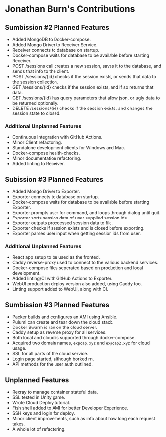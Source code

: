 # Jonathan Burn's Contributions 

## Sumbission #2 Planned Features
- Added MongoDB to Docker-compose.
- Added Mongo Driver to Receiver Service.
- Receiver connects to database on startup.
- Docker-compose waits for database to be available before starting Receiver.
- POST /sessions call creates a new session, saves it to the database, and sends that info to the client.
- POST /sessions/{id} checks if the session exists, or sends that data to the session collection.
- GET /sessions/{id} checks if the session exists, and if so returns that data.
- GET /sessions/{id} has query parameters that allow json, or ugly data to be returned optionally.
- DELETE /sessions/{id} checks if the session exists, and changes the session state to closed.

### Additional Unplanned Features
- Continuous Integration with GitHub Actions.
- Minor Client refactoring.
- Standalone development clients for Windows and Mac.
- Docker-compose health-checks.
- Minor documentation refactoring.
- Added linting to Receiver.

## Subission #3 Planned Features
- Added Mongo Driver to Exporter.
- Exporter connects to database on startup.
- Docker-compose waits for database to be available before starting Exporter.
- Exporter prompts user for command, and loops through dialog until quit.
- Exporter sorts session data of user supplied session ids.
- Exporter outputs proccessed session data to file.
- Exporter checks if session exists and is closed before exporting.
- Exporter parses user input when getting session ids from user.

### Additional Unplanned Features
- React app setup to be used as the fronted.
- Caddy reverse-proxy used to connect to the various backend services.
- Docker-compose files seperated based on production and local development.
- Added linting/CI with GitHub Actions to Exporter.
- WebUI production deploy version also added, using Caddy too.
- Linting support added to WebUI, along with CI.

## Sumbission #3 Planned Features
- Packer builds and configures an AMI using Ansible.
- Pulumi can create and tear down the cloud stack.
- Docker Swarm is ran on the cloud server.
- Caddy setup as reverse proxy for all services.
- Both local and cloud is supported through docker-compose.
- Acquired two domain names, `expcap.xyz` and `expcap2.xyz` for cloud usage.
- SSL for all parts of the cloud service.
- Login page started, although borked rn.
- API methods for the user auth outlined.

## Unplanned Features
- Rexray to manage container stateful data.
- SSL tested in Unity game.
- Wrote Cloud Deploy tutorial.
- Fish shell added to AMI for better Developer Experience.
- SSH keys and login for deploy.
- Minor client improvements, such as info about how long each request takes.
- A whole lot of refactoring.